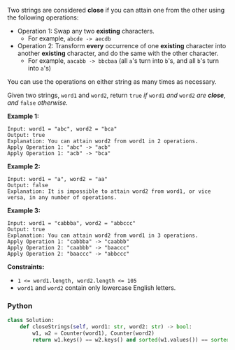 Two strings are considered  **close**  if you can attain one from the other using the following operations:

-   Operation 1: Swap any two  **existing**  characters.
    -   For example,  `abcde -> aecdb`
-   Operation 2: Transform  **every**  occurrence of one  **existing**  character into another  **existing**  character, and do the same with the other character.
    -   For example,  `aacabb -> bbcbaa`  (all  `a`'s turn into  `b`'s, and all  `b`'s turn into  `a`'s)

You can use the operations on either string as many times as necessary.

Given two strings,  `word1`  and  `word2`, return  `true` _if_ `word1` _and_ `word2` _are  **close**, and_ `false` _otherwise._

**Example 1:**
```
Input: word1 = "abc", word2 = "bca"
Output: true
Explanation: You can attain word2 from word1 in 2 operations.
Apply Operation 1: "abc" -> "acb"
Apply Operation 1: "acb" -> "bca"
```

**Example 2:**
```
Input: word1 = "a", word2 = "aa"
Output: false
Explanation: It is impossible to attain word2 from word1, or vice versa, in any number of operations.
```

**Example 3:**
```
Input: word1 = "cabbba", word2 = "abbccc"
Output: true
Explanation: You can attain word2 from word1 in 3 operations.
Apply Operation 1: "cabbba" -> "caabbb"
Apply Operation 2: "caabbb" -> "baaccc"
Apply Operation 2: "baaccc" -> "abbccc"
```

**Constraints:**

-   `1 <= word1.length, word2.length <= 105`
-   `word1`  and  `word2`  contain only lowercase English letters.


### Python
```python
class Solution:
    def closeStrings(self, word1: str, word2: str) -> bool:
        w1, w2 = Counter(word1), Counter(word2)
        return w1.keys() == w2.keys() and sorted(w1.values()) == sorted(w2.values())
```